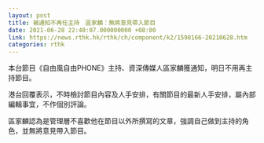 ```yaml
---
layout: post
title: 被通知不再任主持　區家麟：無將意見帶入節目
date: 2021-06-28 22:40:07.000000000 +08:00
link: https://news.rthk.hk/rthk/ch/component/k2/1598166-20210628.htm
categories: rthk
---
```


本台節目《自由風自由PHONE》主持、資深傳媒人區家麟獲通知，明日不用再主持節目。

港台回覆表示，不時檢討節目內容及人手安排，有關節目的最新人手安排，屬內部編輯事宜，不作個別評論。

區家麟認為是管理層不喜歡他在節目以外所撰寫的文章，強調自己做到主持的角色，並無將意見帶入節目。
